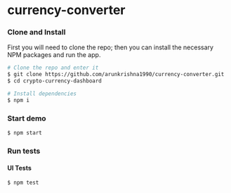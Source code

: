 # currency-converter

### Clone and Install
First you will need to clone the repo; then you can install the necessary NPM packages and run the app.

```bash
# Clone the repo and enter it
$ git clone https://github.com/arunkrishna1990/currency-converter.git
$ cd crypto-currency-dashboard

# Install dependencies
$ npm i
```

### Start demo
```bash
$ npm start
```

### Run tests
#### UI Tests
```bash
$ npm test
```
